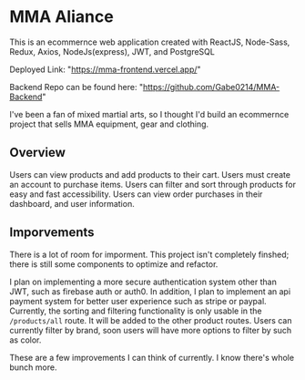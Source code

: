 

# MMA Aliance 

This is an ecommernce web application created with ReactJS, Node-Sass, Redux, Axios, NodeJs(express), JWT, and PostgreSQL

Deployed Link: "https://mma-frontend.vercel.app/"

Backend Repo can be found here: "https://github.com/Gabe0214/MMA-Backend"

I've been a fan of mixed martial arts, so I thought I'd build an ecommernce project that sells MMA equipment, gear and clothing.


## Overview

Users can view products and add products to their cart. Users must create an account to purchase items.
Users can filter and sort through products for easy and fast accessibility. 
Users can view order purchases in their dashboard, and user information. 


## Imporvements

There is a lot of room for imporment. This project isn't completely finshed; there is still some components to optimize and refactor.

I plan on implementing a more secure authentication system other than JWT, such as firebase auth or auth0.
In addition, I plan to implement an api payment system for better user experience such as stripe or paypal.
Currently, the sorting and filtering functionality is only usable in the  `/products/all`  route. It will be added to the other product routes.
Users can currently filter by brand, soon users will have more options to filter by such as color.

These are a few improvements I can think of currently. I know there's whole bunch more.










<!-- In the project directory, you can run:

### `yarn start`

Runs the app in the development mode.<br />
Open [http://localhost:3000](http://localhost:3000) to view it in the browser.

The page will reload if you make edits.<br />
You will also see any lint errors in the console.

### `yarn test`

Launches the test runner in the interactive watch mode.<br />
See the section about [running tests](https://facebook.github.io/create-react-app/docs/running-tests) for more information.

### `yarn build`

Builds the app for production to the `build` folder.<br />
It correctly bundles React in production mode and optimizes the build for the best performance.

The build is minified and the filenames include the hashes.<br />
Your app is ready to be deployed!

See the section about [deployment](https://facebook.github.io/create-react-app/docs/deployment) for more information.

### `yarn eject`

**Note: this is a one-way operation. Once you `eject`, you can’t go back!**

If you aren’t satisfied with the build tool and configuration choices, you can `eject` at any time. This command will remove the single build dependency from your project.

Instead, it will copy all the configuration files and the transitive dependencies (webpack, Babel, ESLint, etc) right into your project so you have full control over them. All of the commands except `eject` will still work, but they will point to the copied scripts so you can tweak them. At this point you’re on your own.

You don’t have to ever use `eject`. The curated feature set is suitable for small and middle deployments, and you shouldn’t feel obligated to use this feature. However we understand that this tool wouldn’t be useful if you couldn’t customize it when you are ready for it.

## Learn More

You can learn more in the [Create React App documentation](https://facebook.github.io/create-react-app/docs/getting-started).

To learn React, check out the [React documentation](https://reactjs.org/).

### Code Splitting

This section has moved here: https://facebook.github.io/create-react-app/docs/code-splitting

### Analyzing the Bundle Size

This section has moved here: https://facebook.github.io/create-react-app/docs/analyzing-the-bundle-size

### Making a Progressive Web App

This section has moved here: https://facebook.github.io/create-react-app/docs/making-a-progressive-web-app

### Advanced Configuration

This section has moved here: https://facebook.github.io/create-react-app/docs/advanced-configuration

### Deployment

This section has moved here: https://facebook.github.io/create-react-app/docs/deployment

### `yarn build` fails to minify

This section has moved here: https://facebook.github.io/create-react-app/docs/troubleshooting#npm-run-build-fails-to-minify -->
